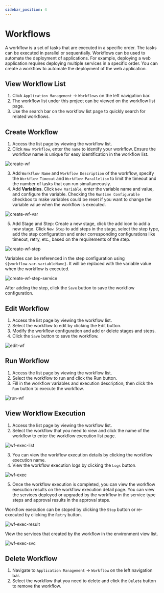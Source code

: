```yaml
---
sidebar_position: 4
---
```


# Workflows

A workflow is a set of tasks that are executed in a specific order. The tasks can be executed in parallel or sequentially. Workflows can be used to automate the deployment of applications. For example, deploying a web application requires deploying multiple services in a specific order. You can create a workflow to automate the deployment of the web application.

## View Workflow List
1. Click `Application Management` -> `Workflows` on the left navigation bar.
2. The workflow list under this project can be viewed on the workflow list page.
3. Use the search bar on the workflow list page to quickly search for related workflows.

## Create Workflow
1. Access the list page by viewing the workflow list.
2. Click `New Workflow`, enter the `name` to identify your workflow. Ensure the workflow name is unique for easy identification in the workflow list.

![create-wf](/img/v0.4.0/application/workflow/create-wf-en.png)

3. Add `Workflow Name` and `Workflow Description` of the workflow, specify the `Workflow Timeout` and `Workflow Parallelism` to limit the timeout and the number of tasks that can run simultaneously.
4. Add **Variables**. Click `New Variable`, enter the variable name and value, and configure the variable. Checking the `Runtime Configurable` checkbox to make variables could be reset if you want to change the variable value when the workflow is executed.

![create-wf-var](/img/v0.4.0/application/workflow/create-wf-var-en.png)

5. Add Stage and Step: Create a new stage, click the add icon to add a new stage. Click `New Step` to add steps in the stage, select the step type, add the step configuration and enter corresponding configurations like timeout, retry, etc., based on the requirements of the step.

![create-wf-step](/img/v0.4.0/application/workflow/create-wf-step-en.png)

Variables can be referenced in the step configuration using `${workflow.var.variableName}`. It will be replaced with the variable value when the workflow is executed.

![create-wf-step-service](/img/v0.4.0/application/workflow/create-wf-step-service-en.png)

After adding the step, click the `Save` button to save the workflow configuration.

## Edit Workflow
1. Access the list page by viewing the workflow list.
2. Select the workflow to edit by clicking the Edit button.
3. Modify the workflow configuration and add or delete stages and steps.
4. Click the `Save` button to save the workflow.

![edit-wf](/img/v0.4.0/application/workflow/edit-wf-en.png)

## Run Workflow
1. Access the list page by viewing the workflow list.
2. Select the workflow to run and click the Run button.
3. Fill in the workflow variables and execution description, then click the `Run` button to execute the workflow.

![run-wf](/img/v0.4.0/application/workflow/run-wf-en.png)

## View Workflow Execution
1. Access the list page by viewing the workflow list.
2. Select the workflow that you need to view and click the name of the workflow to enter the workflow execution list page.

![wf-exec-list](/img/v0.4.0/application/workflow/run-wf-list-en.png)

3. You can view the workflow execution details by clicking the workflow execution name.
4. View the workflow execution logs by clicking the `Logs` button.

![wf-exec](/img/v0.4.0/application/workflow/run-wf-detail-en.png)

5. Once the workflow execution is completed, you can view the workflow execution results on the workflow execution detail page. You can view the services deployed or upgraded by the workflow in the service type steps and approval results in the approval steps.

Workflow execution can be stoped by clicking the `Stop` button or re-executed by clicking the `Retry` button.

![wf-exec-result](/img/v0.4.0/application/workflow/run-wf-result-en.png)

View the services that created by the workflow in the environment view list.

![wf-exec-svc](/img/v0.4.0/application/workflow/run-wf-svc-en.png)


## Delete Workflow

1. Navigate to `Application Management` -> `Workflow` on the left navigation bar.
2. Select the workflow that you need to delete and click the `Delete` button to remove the workflow.